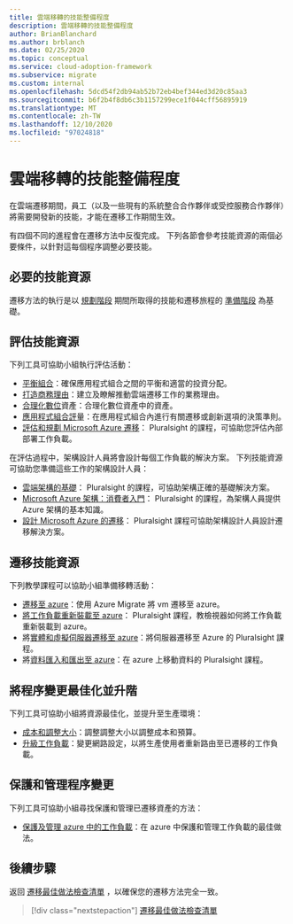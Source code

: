 ```yaml
---
title: 雲端移轉的技能整備程度
description: 雲端移轉的技能整備程度
author: BrianBlanchard
ms.author: brblanch
ms.date: 02/25/2020
ms.topic: conceptual
ms.service: cloud-adoption-framework
ms.subservice: migrate
ms.custom: internal
ms.openlocfilehash: 5dcd54f2db94ab52b72eb4bef344ed3d20c85aa3
ms.sourcegitcommit: b6f2b4f8db6c3b1157299ece1f044cff56895919
ms.translationtype: MT
ms.contentlocale: zh-TW
ms.lasthandoff: 12/10/2020
ms.locfileid: "97024818"
---
```

# <a name="skills-readiness-for-cloud-migration"></a>雲端移轉的技能整備程度

在雲端遷移期間，員工（以及一些現有的系統整合合作夥伴或受控服務合作夥伴）將需要開發新的技能，才能在遷移工作期間生效。

有四個不同的進程會在遷移方法中反復完成。 下列各節會參考技能資源的兩個必要條件，以針對這每個程序調整必要技能。

## <a name="prerequisites-skilling-resources"></a>必要的技能資源

遷移方法的執行是以 [規劃階段](../strategy/suggested-skills.md) 期間所取得的技能和遷移旅程的 [準備階段](../organize/suggested-skills.md) 為基礎。

## <a name="assess-skilling-resources"></a>評估技能資源

下列工具可協助小組執行評估活動：

- [平衡組合](../strategy/balance-the-portfolio.md)：確保應用程式組合之間的平衡和適當的投資分配。
- [打造商務理由](../strategy/cloud-migration-business-case.md)：建立及瞭解推動雲端遷移工作的業務理由。
- [合理化數位](../digital-estate/rationalize.md)資產：合理化數位資產中的資產。
- [應用程式組合評](/learn/modules/app-and-infra-migration-and-modernization/)量：在應用程式組合內進行有關遷移或創新選項的決策準則。
- [評估和規劃 Microsoft Azure 遷移](https://www.pluralsight.com/courses/microsoft-azure-migration-assessing-planning-update)： Pluralsight 的課程，可協助您評估內部部署工作負載。

在評估過程中，架構設計人員將會設計每個工作負載的解決方案。 下列技能資源可協助您準備這些工作的架構設計人員：

- [雲端架構的基礎](https://www.pluralsight.com/courses/cloud-architecture-foundations)： Pluralsight 的課程，可協助架構正確的基礎解決方案。
- [Microsoft Azure 架構：消費者入門](https://www.pluralsight.com/courses/azure-architecture-getting-started)： Pluralsight 的課程，為架構人員提供 Azure 架構的基本知識。
- [設計 Microsoft Azure 的遷移](https://www.pluralsight.com/courses/microsoft-azure-migrations-designing)： Pluralsight 課程可協助架構設計人員設計遷移解決方案。

## <a name="migrate-skilling-resources"></a>遷移技能資源

下列教學課程可以協助小組準備移轉活動：

- [遷移至 azure](/azure/site-recovery/migrate-tutorial-on-premises-azure)：使用 Azure Migrate 將 vm 遷移至 azure。
- [將工作負載重新裝載至 azure](https://www.pluralsight.com/courses/microsoft-azure-workloads-rehosting)： Pluralsight 課程，教檢視器如何將工作負載重新裝載到 azure。
- 將[實體和虛擬伺服器遷移至 azure](https://www.pluralsight.com/courses/microsoft-azure-migrating-physical-virtual-servers)：將伺服器遷移至 Azure 的 Pluralsight 課程。
- 將[資料匯入和匯出至 azure](https://www.pluralsight.com/courses/microsoft-azure-import-export-data)：在 azure 上移動資料的 Pluralsight 課程。

## <a name="optimize-and-promote-process-changes"></a>將程序變更最佳化並升階

下列工具可協助小組將資源最佳化，並提升至生產環境：

- [成本和調整大小](./azure-best-practices/migrate-best-practices-costs.md)：調整調整大小以調整成本和預算。
- [升級工作負載](./azure-best-practices/migrate-best-practices-networking.md)：變更網路設定，以將生產使用者重新路由至已遷移的工作負載。

## <a name="secure-and-manage-process-changes"></a>保護和管理程序變更

下列工具可協助小組尋找保護和管理已遷移資產的方法：

- [保護及管理 azure 中的工作負載](./azure-best-practices/migrate-best-practices-security-management.md)：在 azure 中保護和管理工作負載的最佳做法。

## <a name="next-steps"></a>後續步驟

返回 [遷移最佳做法檢查清單](./azure-best-practices/index.md) ，以確保您的遷移方法完全一致。

> [!div class="nextstepaction"]
> [遷移最佳做法檢查清單](./index.md)

